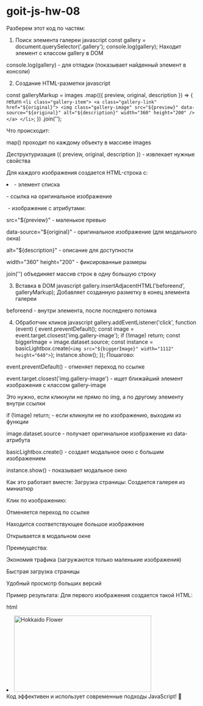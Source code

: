 # goit-js-hw-08

Разберем этот код по частям:

1. Поиск элемента галереи javascript const gallery =
   document.querySelector('.gallery'); console.log(gallery); Находит элемент с
   классом gallery в DOM

console.log(gallery) - для отладки (показывает найденный элемент в консоли)

2. Создание HTML-разметки javascript

const galleryMarkup = images .map(({ preview, original, description }) => {
return
`<li class="gallery-item"> <a class="gallery-link" href="${original}"> <img class="gallery-image" src="${preview}" data-source="${original}" alt="${description}" width="360" height="200" /> </a> </li>`;
}) .join('');

Что происходит:

map() проходит по каждому объекту в массиве images

Деструктуризация ({ preview, original, description }) - извлекает нужные
свойства

Для каждого изображения создается HTML-строка с:

<li> - элемент списка

<a> - ссылка на оригинальное изображение

<img> - изображение с атрибутами:

src="${preview}" - маленькое превью

data-source="${original}" - оригинальное изображение (для модального окна)

alt="${description}" - описание для доступности

width="360" height="200" - фиксированные размеры

join('') объединяет массив строк в одну большую строку

3. Вставка в DOM javascript gallery.insertAdjacentHTML('beforeend',
   galleryMarkup); Добавляет созданную разметку в конец элемента галереи

beforeend - внутри элемента, после последнего потомка

4. Обработчик кликов javascript gallery.addEventListener('click', function
   (event) { event.preventDefault(); const image =
   event.target.closest('img.gallery-image'); if (!image) return; const
   biggerImage = image.dataset.source; const instance =
   basicLightbox.create(` <img src="${biggerImage}" width="1112" height="640"> `);
   instance.show(); }); Пошагово:

event.preventDefault() - отменяет переход по ссылке

event.target.closest('img.gallery-image') - ищет ближайший элемент изображения с
классом gallery-image

Это нужно, если кликнули не прямо по img, а по другому элементу внутри ссылки

if (!image) return; - если кликнули не по изображению, выходим из функции

image.dataset.source - получает оригинальное изображение из data-атрибута

basicLightbox.create() - создает модальное окно с большим изображением

instance.show() - показывает модальное окно

Как это работает вместе: Загрузка страницы: Создается галерея из миниатюр

Клик по изображению:

Отменяется переход по ссылке

Находится соответствующее большое изображение

Открывается в модальном окне

Преимущества:

Экономия трафика (загружаются только маленькие изображения)

Быстрая загрузка страницы

Удобный просмотр больших версий

Пример результата: Для первого изображения создается такой HTML:

html

<li class="gallery-item">
    <a class="gallery-link" href="https://cdn.pixabay.com/photo/2019/05/14/16/43/rchids-4202820_1280.jpg">
        <img
            class="gallery-image"
            src="https://cdn.pixabay.com/photo/2019/05/14/16/43/rchids-4202820__480.jpg"
            data-source="https://cdn.pixabay.com/photo/2019/05/14/16/43/rchids-4202820_1280.jpg"
            alt="Hokkaido Flower"
            width="360" height="200"
        />
    </a>
</li>
Код эффективен и использует современные подходы JavaScript! 🚀
